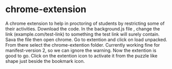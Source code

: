 # chrome-extension
A chrome extension to help in proctoring of students by restricting some of their activities.
Download the code.
In the background.js file , change the link (example.com/test-link) to something the test link will surely contain.
Sava the file then open chrome.
Go to extention and click on load unpacked.
From there select the chrome-extention folder.
Currently working fine for manifest-version 2, so we can ignore the warning.
Now the extention is good to go. Click on the extention icon to activate it from the puzzle like shape just beside the bookmark icon.
